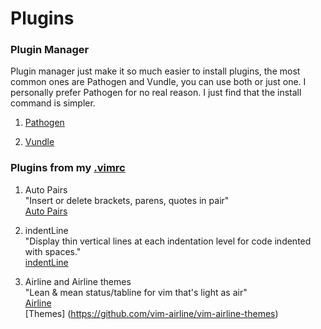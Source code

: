 
Plugins
=========

### Plugin Manager
Plugin manager just make it so much easier to install plugins, the most common ones are Pathogen and Vundle, you can use both or just one. I personally prefer Pathogen for no real reason. I just find that the install command is simpler.  
1. [Pathogen](https://github.com/tpope/vim-pathogen)  

2. [Vundle](https://github.com/VundleVim/Vundle.vim)  

### Plugins from my [.vimrc](.vimrc)  

1. Auto Pairs  
"Insert or delete brackets, parens, quotes in pair"  
[Auto Pairs](https://github.com/jiangmiao/auto-pairs)  

2. indentLine  
"Display thin vertical lines at each indentation level for code indented with spaces."  
[indentLine](https://github.com/Yggdroot/indentLine)  

3. Airline  and Airline themes  
"Lean & mean status/tabline for vim that's light as air"  
[Airline](https://github.com/vim-airline/vim-airline)  
[Themes] (https://github.com/vim-airline/vim-airline-themes)  


